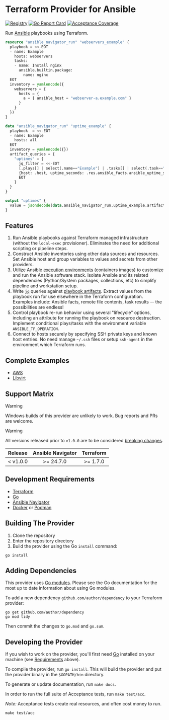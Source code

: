 # Terraform Provider for Ansible

[![Registry](https://img.shields.io/badge/ansible-Terraform%20Registry-blue)](https://registry.terraform.io/providers/marshallford/ansible/latest/docs)
[![Go Report Card](https://goreportcard.com/badge/github.com/marshallford/terraform-provider-ansible)](https://goreportcard.com/report/github.com/marshallford/terraform-provider-ansible)
[![Acceptance Coverage](https://marshallford.github.io/terraform-provider-ansible/badge.svg)](https://marshallford.github.io/terraform-provider-ansible/cover.html)

Run [Ansible](https://github.com/ansible/ansible) playbooks using Terraform.

```terraform
resource "ansible_navigator_run" "webservers_example" {
  playbook = <<-EOT
  - name: Example
    hosts: webservers
    tasks:
    - name: Install nginx
      ansible.builtin.package:
        name: nginx
  EOT
  inventory = yamlencode({
    webservers = {
      hosts = {
        a = { ansible_host = "webserver-a.example.com" }
      }
    }
  })
}

data "ansible_navigator_run" "uptime_example" {
  playbook  = <<-EOT
  - name: Example
    hosts: all
  EOT
  inventory = yamlencode({})
  artifact_queries = {
    "uptimes" = {
      jq_filter = <<-EOT
      [.plays[] | select(.name=="Example") | .tasks[] | select(.task=="Gathering Facts") |
      {host: .host, uptime_seconds: .res.ansible_facts.ansible_uptime_seconds }]
      EOT
    }
  }
}

output "uptimes" {
  value = jsondecode(data.ansible_navigator_run.uptime_example.artifact_queries.uptimes.results[0])
}
```

## Features

1. Run Ansible playbooks against Terraform managed infrastructure (without the `local-exec` provisioner). Eliminates the need for additional scripting or pipeline steps.
2. Construct Ansible inventories using other data sources and resources. Set Ansible host and group variables to values and secrets from other providers.
3. Utilize Ansible [execution environments](https://ansible.readthedocs.io/en/latest/getting_started_ee/index.html) (containers images) to customize and run the Ansible software stack. Isolate Ansible and its related dependencies (Python/System packages, collections, etc) to simplify pipeline and workstation setup.
4. Write [`jq`](https://jqlang.github.io/jq/) queries against [playbook artifacts](https://access.redhat.com/documentation/en-us/red_hat_ansible_automation_platform/2.0-ea/html/ansible_navigator_creator_guide/assembly-troubleshooting-navigator_ansible-navigator#proc-review-artifact_troubleshooting-navigator). Extract values from the playbook run for use elsewhere in the Terraform configuration. Examples include: Ansible facts, remote file contents, task results -- the possibilities are endless!
5. Control playbook re-run behavior using several "lifecycle" options, including an attribute for running the playbook on resource destruction. Implement conditional plays/tasks with the environment variable `ANSIBLE_TF_OPERATION`.
6. Connect to hosts securely by specifying SSH private keys and known host entries. No need manage `~/.ssh` files or setup `ssh-agent` in the environment which Terraform runs.

## Complete Examples

* [AWS](./examples/complete/aws/)
* [Libvirt](./examples/complete/libvirt/)

## Support Matrix

> [!WARNING]
> Windows builds of this provider are unlikely to work. Bug reports and PRs are welcome.

> [!WARNING]
> All versions released prior to `v1.0.0` are to be considered [breaking changes](https://semver.org/#how-do-i-know-when-to-release-100).

|  Release | Ansible Navigator | Terraform |
|:--------:|:-----------------:|:---------:|
| < v1.0.0 |     >= 24.7.0     |  >= 1.7.0 |

## Development Requirements

- [Terraform](https://developer.hashicorp.com/terraform/downloads)
- [Go](https://golang.org/doc/install)
- [Ansible Navigator](https://ansible.readthedocs.io/projects/navigator/installation/)
- [Docker](https://docs.docker.com/engine/install/) or [Podman](https://podman.io/docs/installation)

## Building The Provider

1. Clone the repository
2. Enter the repository directory
3. Build the provider using the Go `install` command:

```shell
go install
```

## Adding Dependencies

This provider uses [Go modules](https://github.com/golang/go/wiki/Modules).
Please see the Go documentation for the most up to date information about using Go modules.

To add a new dependency `github.com/author/dependency` to your Terraform provider:

```shell
go get github.com/author/dependency
go mod tidy
```

Then commit the changes to `go.mod` and `go.sum`.

## Developing the Provider

If you wish to work on the provider, you'll first need [Go](http://www.golang.org) installed on your machine (see [Requirements](#development-requirements) above).

To compile the provider, run `go install`. This will build the provider and put the provider binary in the `$GOPATH/bin` directory.

To generate or update documentation, run `make docs`.

In order to run the full suite of Acceptance tests, run `make test/acc`.

*Note:* Acceptance tests create real resources, and often cost money to run.

```shell
make test/acc
```
